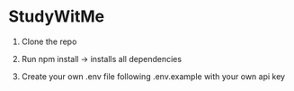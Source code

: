 ﻿# StudyWitMe

1. Clone the repo

2. Run npm install → installs all dependencies

3. Create your own .env file following .env.example with your own api key
